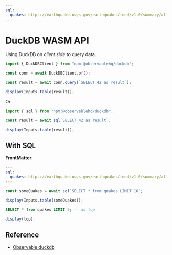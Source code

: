 ```yaml
---
sql:
  quakes: https://earthquake.usgs.gov/earthquakes/feed/v1.0/summary/all_day.csv
---
```


# DuckDB WASM API

Using DuckDB on _client side_ to query data.

```js echo
import { DuckDBClient } from "npm:@observablehq/duckdb";

const conn = await DuckDBClient.of();

const result = await conn.query(`SELECT 42 as result`);

display(Inputs.table(result));
```

Or

```js echo
import { sql } from "npm:@observablehq/duckdb";

const result = await sql`SELECT 42 as result`;

display(Inputs.table(result));
```

## With SQL

**FrontMatter**:

```yml
---
sql:
  quakes: https://earthquake.usgs.gov/earthquakes/feed/v1.0/summary/all_day.csv
---
```

```js echo
const someQuakes = await sql`SELECT * from quakes LIMIT 10`;

display(Inputs.table(someQuakes));
```

```sql id=[top] echo display
SELECT * from quakes LIMIT 5; -- as top
```

```js echo
display(top);
```

## Reference

- [Observable duckdb](https://observablehq.com/framework/lib/duckdb)
